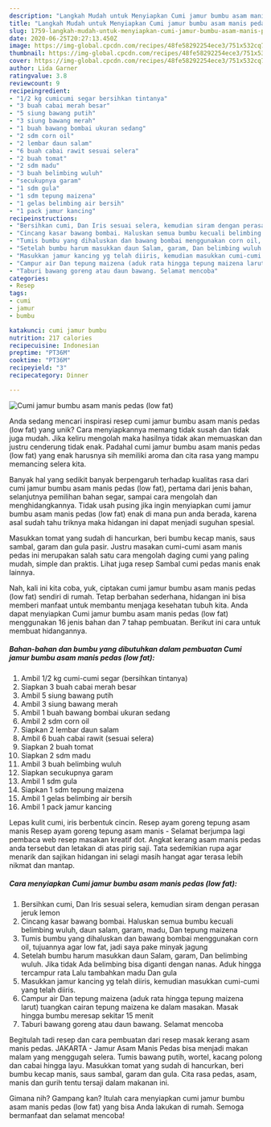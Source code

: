 ```yaml
---
description: "Langkah Mudah untuk Menyiapkan Cumi jamur bumbu asam manis pedas (low fat), Sempurna"
title: "Langkah Mudah untuk Menyiapkan Cumi jamur bumbu asam manis pedas (low fat), Sempurna"
slug: 1759-langkah-mudah-untuk-menyiapkan-cumi-jamur-bumbu-asam-manis-pedas-low-fat-sempurna
date: 2020-06-25T20:27:13.450Z
image: https://img-global.cpcdn.com/recipes/48fe58292254ece3/751x532cq70/cumi-jamur-bumbu-asam-manis-pedas-low-fat-foto-resep-utama.jpg
thumbnail: https://img-global.cpcdn.com/recipes/48fe58292254ece3/751x532cq70/cumi-jamur-bumbu-asam-manis-pedas-low-fat-foto-resep-utama.jpg
cover: https://img-global.cpcdn.com/recipes/48fe58292254ece3/751x532cq70/cumi-jamur-bumbu-asam-manis-pedas-low-fat-foto-resep-utama.jpg
author: Lida Garner
ratingvalue: 3.8
reviewcount: 9
recipeingredient:
- "1/2 kg cumicumi segar bersihkan tintanya"
- "3 buah cabai merah besar"
- "5 siung bawang putih"
- "3 siung bawang merah"
- "1 buah bawang bombai ukuran sedang"
- "2 sdm corn oil"
- "2 lembar daun salam"
- "6 buah cabai rawit sesuai selera"
- "2 buah tomat"
- "2 sdm madu"
- "3 buah belimbing wuluh"
- "secukupnya garam"
- "1 sdm gula"
- "1 sdm tepung maizena"
- "1 gelas belimbing air bersih"
- "1 pack jamur kancing"
recipeinstructions:
- "Bersihkan cumi, Dan Iris sesuai selera, kemudian siram dengan perasan jeruk lemon"
- "Cincang kasar bawang bombai. Haluskan semua bumbu kecuali belimbing wuluh, daun salam, garam, madu, Dan tepung maizena"
- "Tumis bumbu yang dihaluskan dan bawang bombai menggunakan corn oil, tujuannya agar low fat, jadi saya pake minyak jagung"
- "Setelah bumbu harum masukkan daun Salam, garam, Dan belimbing wuluh. Jika tidak Ada belimbing bisa diganti dengan nanas. Aduk hingga tercampur rata Lalu tambahkan madu Dan gula"
- "Masukkan jamur kancing yg telah diiris, kemudian masukkan cumi-cumi yang telah diiris."
- "Campur air Dan tepung maizena (aduk rata hingga tepung maizena larut) tuangkan cairan tepung maizena ke dalam masakan. Masak hingga bumbu meresap sekitar 15 menit"
- "Taburi bawang goreng atau daun bawang. Selamat mencoba"
categories:
- Resep
tags:
- cumi
- jamur
- bumbu

katakunci: cumi jamur bumbu 
nutrition: 217 calories
recipecuisine: Indonesian
preptime: "PT36M"
cooktime: "PT36M"
recipeyield: "3"
recipecategory: Dinner

---
```



![Cumi jamur bumbu asam manis pedas (low fat)](https://img-global.cpcdn.com/recipes/48fe58292254ece3/751x532cq70/cumi-jamur-bumbu-asam-manis-pedas-low-fat-foto-resep-utama.jpg)

Anda sedang mencari inspirasi resep cumi jamur bumbu asam manis pedas (low fat) yang unik? Cara menyiapkannya memang tidak susah dan tidak juga mudah. Jika keliru mengolah maka hasilnya tidak akan memuaskan dan justru cenderung tidak enak. Padahal cumi jamur bumbu asam manis pedas (low fat) yang enak harusnya sih memiliki aroma dan cita rasa yang mampu memancing selera kita.

Banyak hal yang sedikit banyak berpengaruh terhadap kualitas rasa dari cumi jamur bumbu asam manis pedas (low fat), pertama dari jenis bahan, selanjutnya pemilihan bahan segar, sampai cara mengolah dan menghidangkannya. Tidak usah pusing jika ingin menyiapkan cumi jamur bumbu asam manis pedas (low fat) enak di mana pun anda berada, karena asal sudah tahu triknya maka hidangan ini dapat menjadi suguhan spesial.

Masukkan tomat yang sudah di hancurkan, beri bumbu kecap manis, saus sambal, garam dan gula pasir. Justru masakan cumi-cumi asam manis pedas ini merupakan salah satu cara mengolah daging cumi yang paling mudah, simple dan praktis. Lihat juga resep Sambal cumi pedas manis enak lainnya.


Nah, kali ini kita coba, yuk, ciptakan cumi jamur bumbu asam manis pedas (low fat) sendiri di rumah. Tetap berbahan sederhana, hidangan ini bisa memberi manfaat untuk membantu menjaga kesehatan tubuh kita. Anda dapat menyiapkan Cumi jamur bumbu asam manis pedas (low fat) menggunakan 16 jenis bahan dan 7 tahap pembuatan. Berikut ini cara untuk membuat hidangannya.

<!--inarticleads1-->

##### Bahan-bahan dan bumbu yang dibutuhkan dalam pembuatan Cumi jamur bumbu asam manis pedas (low fat):

1. Ambil 1/2 kg cumi-cumi segar (bersihkan tintanya)
1. Siapkan 3 buah cabai merah besar
1. Ambil 5 siung bawang putih
1. Ambil 3 siung bawang merah
1. Ambil 1 buah bawang bombai ukuran sedang
1. Ambil 2 sdm corn oil
1. Siapkan 2 lembar daun salam
1. Ambil 6 buah cabai rawit (sesuai selera)
1. Siapkan 2 buah tomat
1. Siapkan 2 sdm madu
1. Ambil 3 buah belimbing wuluh
1. Siapkan secukupnya garam
1. Ambil 1 sdm gula
1. Siapkan 1 sdm tepung maizena
1. Ambil 1 gelas belimbing air bersih
1. Ambil 1 pack jamur kancing


Lepas kulit cumi, iris berbentuk cincin. Resep ayam goreng tepung asam manis Resep ayam goreng tepung asam manis - Selamat berjumpa lagi pembaca web resep masakan kreatif dot. Angkat kerang asam manis pedas anda tersebut dan letakan di atas pirig saji. Tata sedemikian rupa agar menarik dan sajikan hidangan ini selagi masih hangat agar terasa lebih nikmat dan mantap. 

<!--inarticleads2-->

##### Cara menyiapkan Cumi jamur bumbu asam manis pedas (low fat):

1. Bersihkan cumi, Dan Iris sesuai selera, kemudian siram dengan perasan jeruk lemon
1. Cincang kasar bawang bombai. Haluskan semua bumbu kecuali belimbing wuluh, daun salam, garam, madu, Dan tepung maizena
1. Tumis bumbu yang dihaluskan dan bawang bombai menggunakan corn oil, tujuannya agar low fat, jadi saya pake minyak jagung
1. Setelah bumbu harum masukkan daun Salam, garam, Dan belimbing wuluh. Jika tidak Ada belimbing bisa diganti dengan nanas. Aduk hingga tercampur rata Lalu tambahkan madu Dan gula
1. Masukkan jamur kancing yg telah diiris, kemudian masukkan cumi-cumi yang telah diiris.
1. Campur air Dan tepung maizena (aduk rata hingga tepung maizena larut) tuangkan cairan tepung maizena ke dalam masakan. Masak hingga bumbu meresap sekitar 15 menit
1. Taburi bawang goreng atau daun bawang. Selamat mencoba


Begitulah tadi resep dan cara pembuatan dari resep masak kerang asam manis pedas. JAKARTA - Jamur Asam Manis Pedas bisa menjadi makan malam yang menggugah selera. Tumis bawang putih, wortel, kacang polong dan cabai hingga layu. Masukkan tomat yang sudah di hancurkan, beri bumbu kecap manis, saus sambal, garam dan gula. Cita rasa pedas, asam, manis dan gurih tentu tersaji dalam makanan ini. 

Gimana nih? Gampang kan? Itulah cara menyiapkan cumi jamur bumbu asam manis pedas (low fat) yang bisa Anda lakukan di rumah. Semoga bermanfaat dan selamat mencoba!
